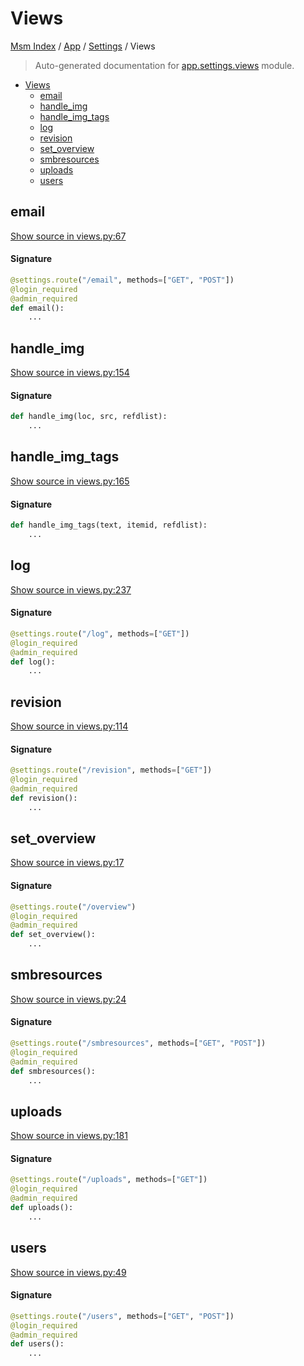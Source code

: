 # Views

[Msm Index](../../README.md#msm-index) /
[App](../index.md#app) /
[Settings](./index.md#settings) /
Views

> Auto-generated documentation for [app.settings.views](https://github.com/HolgerGraef/MSM/blob/main/app/settings/views.py) module.

- [Views](#views)
  - [email](#email)
  - [handle_img](#handle_img)
  - [handle_img_tags](#handle_img_tags)
  - [log](#log)
  - [revision](#revision)
  - [set_overview](#set_overview)
  - [smbresources](#smbresources)
  - [uploads](#uploads)
  - [users](#users)

## email

[Show source in views.py:67](https://github.com/HolgerGraef/MSM/blob/main/app/settings/views.py#L67)

#### Signature

```python
@settings.route("/email", methods=["GET", "POST"])
@login_required
@admin_required
def email():
    ...
```



## handle_img

[Show source in views.py:154](https://github.com/HolgerGraef/MSM/blob/main/app/settings/views.py#L154)

#### Signature

```python
def handle_img(loc, src, refdlist):
    ...
```



## handle_img_tags

[Show source in views.py:165](https://github.com/HolgerGraef/MSM/blob/main/app/settings/views.py#L165)

#### Signature

```python
def handle_img_tags(text, itemid, refdlist):
    ...
```



## log

[Show source in views.py:237](https://github.com/HolgerGraef/MSM/blob/main/app/settings/views.py#L237)

#### Signature

```python
@settings.route("/log", methods=["GET"])
@login_required
@admin_required
def log():
    ...
```



## revision

[Show source in views.py:114](https://github.com/HolgerGraef/MSM/blob/main/app/settings/views.py#L114)

#### Signature

```python
@settings.route("/revision", methods=["GET"])
@login_required
@admin_required
def revision():
    ...
```



## set_overview

[Show source in views.py:17](https://github.com/HolgerGraef/MSM/blob/main/app/settings/views.py#L17)

#### Signature

```python
@settings.route("/overview")
@login_required
@admin_required
def set_overview():
    ...
```



## smbresources

[Show source in views.py:24](https://github.com/HolgerGraef/MSM/blob/main/app/settings/views.py#L24)

#### Signature

```python
@settings.route("/smbresources", methods=["GET", "POST"])
@login_required
@admin_required
def smbresources():
    ...
```



## uploads

[Show source in views.py:181](https://github.com/HolgerGraef/MSM/blob/main/app/settings/views.py#L181)

#### Signature

```python
@settings.route("/uploads", methods=["GET"])
@login_required
@admin_required
def uploads():
    ...
```



## users

[Show source in views.py:49](https://github.com/HolgerGraef/MSM/blob/main/app/settings/views.py#L49)

#### Signature

```python
@settings.route("/users", methods=["GET", "POST"])
@login_required
@admin_required
def users():
    ...
```



